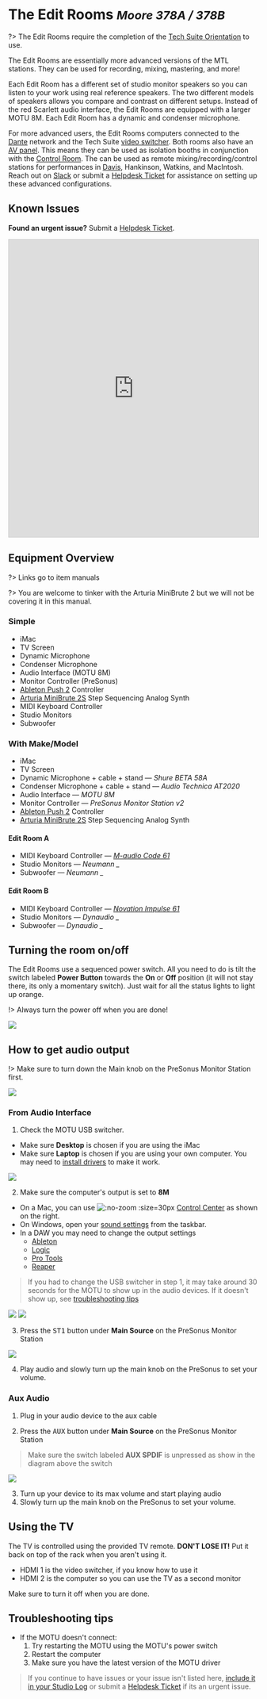 <!-- Document links. Please put all links here to make broken link checking easier. -->
[av-panels]: /av-panels.md
[clearcom]: /clearcom.md
[control-room]: /control-room.md
[dante]: /dante.md
[edit-rooms]: /edit-rooms.md
[lan]: /lan.md
[machine-room]: /machine-room.md
[mtl]: /mtl.md
[davis]: /davis-studio.md
[video-switcher]: /video-switcher.md
[workshop]: /workshop.md
[helpdesk]: https://sites.google.com/umich.edu/pat/helpdesk
[training]: https://sites.google.com/umich.edu/pat/training
[slack]: http://www.google.com/url?q=http%3A%2F%2Fum-smtd-tech-suite.slack.com&sa=D&sntz=1&usg=AOvVaw2gqNoycvIamkVK8pChYGQw
[studio-log]: https://airtable.com/shr7JLVvBXZWAFSaD

[motu-drivers]: https://motu.com/en-us/download/

[mac-audio-settings]: https://support.apple.com/guide/mac-help/quickly-change-settings-mchl50f94f8f/mac
[windows-audio-settings]: https://www.makeuseof.com/windows-11-change-sound-output-device/
[ableton-audio-settings]: https://help.ableton.com/hc/en-us/articles/211476789-Setting-up-an-Audio-Interface
[logic-audio-settings]: https://support.apple.com/guide/logicpro/devices-settings-lgcpbb81aca5/10.7.5/mac/12.3
[protools-audio-settings]: https://obedia.com/how-to-setup-an-audio-interface-in-pro-tools/
[reaper-audio-settings]: https://slatedigital.zendesk.com/hc/en-us/articles/360008932653-Reaper-I-O-Settings

# The Edit Rooms <small>*Moore 378A / 378B*</small>
?> The Edit Rooms require the completion of the [Tech Suite Orientation][training] to use.

The Edit Rooms are essentially more advanced versions of the MTL stations. They can be used for recording, mixing, mastering, and more!

Each Edit Room has a different set of studio monitor speakers so you can listen to your work using real reference speakers. The two different models of speakers allows you compare and contrast on different setups. Instead of the red Scarlett audio interface, the Edit Rooms are equipped with a larger MOTU 8M. Each Edit Room has a dynamic and condenser microphone.

For more advanced users, the Edit Rooms computers connected to the [Dante][dante] network and the Tech Suite [video switcher][video-switcher]. Both rooms also have an [AV panel][av-panels]. This means they can be used as isolation booths in conjunction with the [Control Room][control-room]. The can be used as remote mixing/recording/control stations for performances in [Davis][davis], Hankinson, Watkins, and MacIntosh. Reach out on [Slack][slack] or submit a [Helpdesk Ticket][helpdesk] for assistance on setting up these advanced configurations.

<!-- TODO: More Images -->

## Known Issues

**Found an urgent issue?** Submit a [Helpdesk Ticket][helpdesk].

<iframe class="airtable-embed" src="https://airtable.com/embed/shrHT0QKyoIv3xwif?backgroundColor=blue" frameborder="0" onmousewheel="" width="100%" height="600px" style="background: transparent; border: 1px solid #ccc;"></iframe>

## Equipment Overview
?> Links go to item manuals

?> You are welcome to tinker with the Arturia MiniBrute 2 but we will not be covering it in this manual.

<!-- tabs:start -->

### **Simple**
- iMac
- TV Screen
- Dynamic Microphone
- Condenser Microphone
- Audio Interface (MOTU 8M)
- Monitor Controller (PreSonus)
- [Ableton Push 2](https://www.ableton.com/en/push/learn-push/) Controller
- [Arturia MiniBrute 2S](https://www.arturia.com/minibrute-2s/resources) Step Sequencing Analog Synth
- MIDI Keyboard Controller
- Studio Monitors
- Subwoofer

### **With Make/Model**
- iMac
- TV Screen
- Dynamic Microphone + cable + stand — *Shure BETA 58A*
- Condenser Microphone + cable + stand — *Audio Technica AT2020*
- Audio Interface — *MOTU 8M*
- Monitor Controller — *PreSonus Monitor Station v2*
- [Ableton Push 2](https://www.ableton.com/en/push/learn-push/) Controller
- [Arturia MiniBrute 2S](https://www.arturia.com/minibrute-2s/resources) Step Sequencing Analog Synth

#### Edit Room A
- MIDI Keyboard Controller — *[M-audio Code 61](https://m-audio.com/support/documents-search)*
- Studio Monitors — *Neumann _*
- Subwoofer — *Neumann _*

#### Edit Room B
- MIDI Keyboard Controller — *[Novation Impulse 61](https://downloads.novationmusic.com/novation/impulse/impulse-61)*
- Studio Monitors — *Dynaudio _*
- Subwoofer — *Dynaudio _*

<!-- tabs:end -->

## Turning the room on/off
<!-- panels:start -->

<!-- div:left-panel -->
The Edit Rooms use a sequenced power switch. All you need to do is tilt the switch labeled **Power Button** towards the **On** or **Off** position (it will not stay there, its only a momentary switch). Just wait for all the status lights to light up orange.

!> Always turn the power off when you are done!

<!-- div:right-panel -->
![](/_media/edit-room-1.jpg)

<!-- panels:end -->

## How to get audio output
<!-- panels:start -->

<!-- div:left-panel -->
!> Make sure to turn down the Main knob on the PreSonus Monitor Station first.

<!-- div:right-panel -->
![](/_media/edit-room-2.jpg)

<!-- panels:end -->

<!-- tabs:start -->

### **From Audio Interface**
<!-- panels:start -->

<!-- div:left-panel -->
1. Check the MOTU USB switcher.

- Make sure **Desktop** is chosen if you are using the iMac
- Make sure **Laptop** is chosen if you are using your own computer. You may need to [install drivers][motu-drivers] to make it work.

<!-- div:right-panel -->
![](/_media/edit-room-4.jpg)

<!-- div:left-panel -->
2. Make sure the computer's output is set to **8M**

- On a Mac, you can use ![](/_media/control-center.png ':no-zoom :size=30px') [Control Center][mac-audio-settings] as shown on the right.
- On Windows, open your [sound settings][windows-audio-settings] from the taskbar. 
- In a DAW you may need to change the output settings
    - [Ableton][ableton-audio-settings]
    - [Logic][logic-audio-settings]
    - [Pro Tools][protools-audio-settings]
    - [Reaper][reaper-audio-settings]

> If you had to change the USB switcher in step 1, it may take around 30 seconds for the MOTU to show up in the audio devices. If it doesn't show up, see [troubleshooting tips](#troubleshooting-tips)

<!-- div:right-panel -->
![](/_media/control-center-1.png) ![](/_media/edit-room-3.png)

<!-- div:left-panel -->
3. Press the <kbd>ST1</kbd> button under **Main Source** on the PreSonus Monitor Station

<!-- div:right-panel -->
![](/_media/edit-room-2.jpg)

<!-- div:title-panel -->
4. Play audio and slowly turn up the main knob on the PreSonus to set your volume.

<!-- panels:end -->

### **Aux Audio**
<!-- panels:start -->
<!-- div:title-panel -->
1. Plug in your audio device to the aux cable

<!-- div:left-panel -->
2. Press the <kbd>AUX</kbd> button under **Main Source** on the PreSonus Monitor Station

> Make sure the switch labeled **AUX SPDIF** is unpressed as show in the diagram above the switch

<!-- div:right-panel -->
![](/_media/edit-room-2.jpg)

<!-- div:title-panel -->
3. Turn up your device to its max volume and start playing audio
4. Slowly turn up the main knob on the PreSonus to set your volume.
<!-- panels:end -->

<!-- tabs:end -->

## Using the TV
The TV is controlled using the provided TV remote. **DON'T LOSE IT!** Put it back on top of the rack when you aren't using it.

- HDMI 1 is the video switcher, if you know how to use it
- HDMI 2 is the computer so you can use the TV as a second monitor

Make sure to turn it off when you are done.

## Troubleshooting tips
- If the MOTU doesn't connect:
    1. Try restarting the MOTU using the MOTU's power switch
    2. Restart the computer
    3. Make sure you have the latest version of the MOTU driver

> If you continue to have issues or your issue isn't listed here, [include it in your Studio Log][studio-log] or submit a [Helpdesk Ticket][helpdesk] if its an urgent issue.